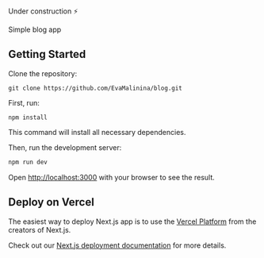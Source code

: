 Under construction ⚡️

Simple blog app

## Getting Started

Clone the repository:
```
git clone https://github.com/EvaMalinina/blog.git

```

First, run:
```
npm install
```
This command will install all necessary dependencies.

Then, run the development server:

```bash
npm run dev
```

Open [http://localhost:3000](http://localhost:3000) with your browser to see the result.


## Deploy on Vercel

The easiest way to deploy Next.js app is to use the [Vercel Platform](https://vercel.com/import?utm_medium=default-template&filter=next.js&utm_source=create-next-app&utm_campaign=create-next-app-readme) from the creators of Next.js.

Check out our [Next.js deployment documentation](https://nextjs.org/docs/deployment) for more details.
